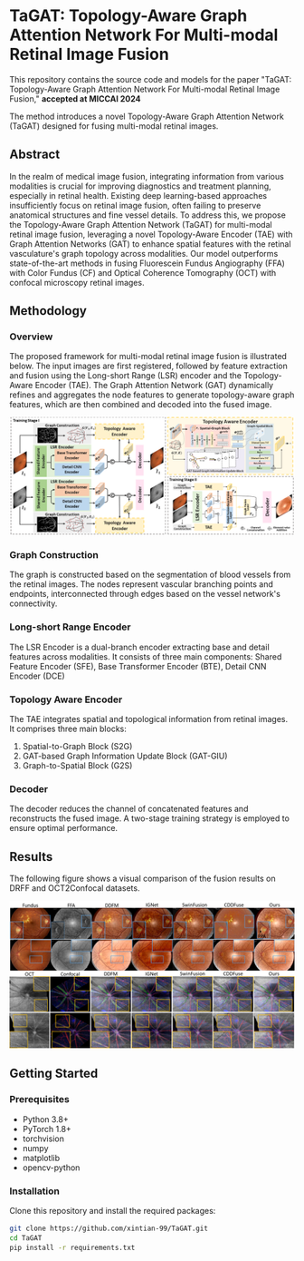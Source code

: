 # TaGAT: Topology-Aware Graph Attention Network For Multi-modal Retinal Image Fusion

This repository contains the source code and models for the paper "TaGAT: Topology-Aware Graph Attention Network For Multi-modal Retinal Image Fusion," **accepted at MICCAI 2024**

The method introduces a novel Topology-Aware Graph Attention Network (TaGAT) designed for fusing multi-modal retinal images.

## Abstract

In the realm of medical image fusion, integrating information from various modalities is crucial for improving diagnostics and treatment planning, especially in retinal health. Existing deep learning-based approaches insufficiently focus on retinal image fusion, often failing to preserve anatomical structures and fine vessel details. To address this, we propose the Topology-Aware Graph Attention Network (TaGAT) for multi-modal retinal image fusion, leveraging a novel Topology-Aware Encoder (TAE) with Graph Attention Networks (GAT) to enhance spatial features with the retinal vasculature's graph topology across modalities. Our model outperforms state-of-the-art methods in fusing Fluorescein Fundus Angiography (FFA) with Color Fundus (CF) and Optical Coherence Tomography (OCT) with confocal microscopy retinal images.

## Methodology

### Overview

The proposed framework for multi-modal retinal image fusion is illustrated below. The input images are first registered, followed by feature extraction and fusion using the Long-short Range (LSR) encoder and the Topology-Aware Encoder (TAE). The Graph Attention Network (GAT) dynamically refines and aggregates the node features to generate topology-aware graph features, which are then combined and decoded into the fused image.

![Methodology](images/method.png)

### Graph Construction

The graph is constructed based on the segmentation of blood vessels from the retinal images. The nodes represent vascular branching points and endpoints, interconnected through edges based on the vessel network's connectivity.

### Long-short Range Encoder

The LSR Encoder is a dual-branch encoder extracting base and detail features across modalities. It consists of three main components: Shared Feature Encoder (SFE), Base Transformer Encoder (BTE), Detail CNN Encoder (DCE)

### Topology Aware Encoder

The TAE integrates spatial and topological information from retinal images. It comprises three main blocks:
1. Spatial-to-Graph Block (S2G)
2. GAT-based Graph Information Update Block (GAT-GIU)
3. Graph-to-Spatial Block (G2S)

### Decoder

The decoder reduces the channel of concatenated features and reconstructs the fused image. A two-stage training strategy is employed to ensure optimal performance.

## Results

The following figure shows a visual comparison of the fusion results on DRFF and OCT2Confocal datasets.

![Fusion Results](images/allresult.png)

## Getting Started

### Prerequisites

- Python 3.8+
- PyTorch 1.8+
- torchvision
- numpy
- matplotlib
- opencv-python

### Installation

Clone this repository and install the required packages:

```bash
git clone https://github.com/xintian-99/TaGAT.git
cd TaGAT
pip install -r requirements.txt
